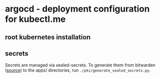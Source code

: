 # argocd - deployment configuration for kubectl.me

## root kubernetes installation

## secrets

Secrets are managed via sealed-secrets. To generate them from bitwarden ([source](https://vault.bitwarden.com/#/vault?itemId=dd26182f-7391-453a-8948-aeba0142bc70)) to the apps/ directories, run `./pki/generate_sealed_secrets.py`.
